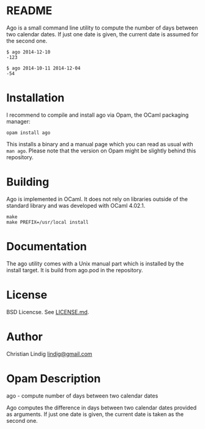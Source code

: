 
# README

Ago is a small command line utility to compute the number of days between
two calendar dates. If just one date is given, the current date is assumed
for the second one.

    $ ago 2014-12-10 
    -123

    $ ago 2014-10-11 2014-12-04
    -54
    
# Installation

I recommend to compile and install ago via Opam, the OCaml packaging
manager:

    opam install ago

This installs a binary and a manual page which you can read as usual with
`man ago`.  Please note that the version on Opam might be slightly behind
this repository.

# Building

Ago is implemented in  OCaml. It does not rely on libraries outside
of the standard library and was developed with OCaml 4.02.1.

    make
    make PREFIX=/usr/local install

# Documentation

The ago utility comes with a Unix manual part which is installed by the
install target. It is build from ago.pod in the repository.

# License

BSD Licencse. See [LICENSE.md](LICENSE.md).

# Author

Christian Lindig <lindig@gmail.com>

# Opam Description

ago - compute number of days between two calendar dates

Ago computes the difference in days between two calendar dates provided
as arguments. If just one date is given, the current date is taken as
the second one.





